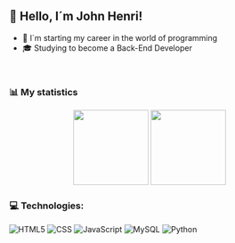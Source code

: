 ## 👋 Hello, I´m John Henri!


- 🎒 I´m starting my career in the world of programming
- 🎓 Studying to become a Back-End Developer




</div>
<br>
<h3>📊 My statistics</h3>
<div align="center">
<img height="135em" src="https://github-readme-stats.vercel.app/api?username=stsjohn&show_icons=true&theme=tokyonight&include_all_commits=true&count_private=false"/>
<img height="135em" src="https://github-readme-stats.vercel.app/api/top-langs/?username=stsjohn&layout=compact&theme=tokyonight&include_all_commits=true&count_private=false"/>
</div>

### 💻 Technologies:

<div style="display: inline-block;">
  <img align="center" alt="HTML5" src="https://img.shields.io/badge/HTML5-E34F26?style=for-the-badge&logo=html5&logoColor=white">
  <img align="center" alt="CSS" src="https://img.shields.io/badge/CSS3-1572B6?style=for-the-badge&logo=css3&logoColor=white">
  <img align="center" alt="JavaScript" src="https://img.shields.io/badge/JavaScript-F7DF1E?style=for-the-badge&logo=javascript&logoColor=black">
  <img align="center" alt="MySQL" src="https://img.shields.io/badge/MySQL-005C84?style=for-the-badge&logo=mysql&logoColor=white">
  <img align="center" alt="Python" src="https://img.shields.io/badge/Python-3776AB?style=for-the-badge&logo=python&logoColor=white">
</div>
